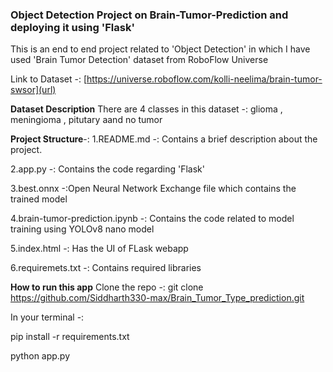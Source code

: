 ### Object Detection Project on Brain-Tumor-Prediction and deploying it using 'Flask'

This is an end to end project related to 'Object Detection' in which I have used 'Brain Tumor Detection' dataset from RoboFlow Universe

Link to Dataset -: [https://universe.roboflow.com/kolli-neelima/brain-tumor-swsor](url)  

**Dataset Description**
There are 4 classes in this dataset -: glioma , meningioma , pitutary aand no tumor 

**Project Structure**-:
1.README.md -: Contains a brief description about the project.

2.app.py -: Contains the code regarding 'Flask' 

3.best.onnx -:Open Neural Network Exchange file which contains the trained model 

4.brain-tumor-prediction.ipynb -: Contains the code related to model training using YOLOv8 nano model

5.index.html -: Has the UI of FLask webapp 

6.requiremets.txt -: Contains required libraries 

**How to run this app**
Clone the repo -: git clone https://github.com/Siddharth330-max/Brain_Tumor_Type_prediction.git  

In your terminal -:

pip install -r requirements.txt 

python app.py
